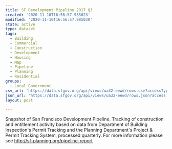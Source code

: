 ```yaml
---
title: SF Development Pipeline 2017 Q3
created: '2020-11-10T16:56:57.985023'
modified: '2020-11-10T16:56:57.985030'
state: active
type: dataset
tags:
  - Building
  - Commercial
  - Construction
  - Development
  - Housing
  - Map
  - Pipeline
  - Planning
  - Residential
groups:
  - Local Government
csv_url: 'https://data.sfgov.org/api/views/ua32-eewd/rows.csv?accessType=DOWNLOAD'
json_url: 'https://data.sfgov.org/api/views/ua32-eewd/rows.json?accessType=DOWNLOAD'
layout: post

---
```

Snapshot of San Francisco Development Pipeline. Tracking of construction and entitlement activity based on data from Department of Building Inspection's Permit Tracking and the Planning Department's Project & Permit Tracking System, processed quarterly. For more information please see http://sf-planning.org/pipeline-report
